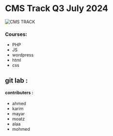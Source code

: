 
# CMS Track Q3 July 2024
![CMS TRACK](https://www.webalive.com.au/wp-content/uploads/2016/02/What-is-a-CMS-725x412.jpg)
### Courses:
- PHP
- JS
- wordpress
- html
- css
## git lab :
#### contributers :
* ahmed
* karim
* mayar
* moatz
* alaa
* mohmed